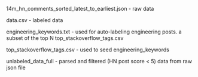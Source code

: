 14m_hn_comments_sorted_latest_to_earliest.json - raw data

data.csv - labeled data

engineering_keywords.txt - used for auto-labeling engineering posts. a subset of the top N top_stackoverflow_tags.csv

top_stackoverflow_tags.csv - used to seed engineering_keywords

unlabeled_data_full - parsed and filtered (HN post score < 5) data from raw json file
